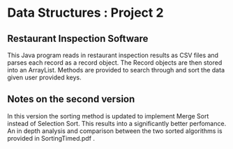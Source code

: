 # Data Structures : Project 2

## Restaurant Inspection Software

This Java program reads in restaurant inspection results as CSV files and parses each record as a record object. 
The Record objects are then stored into an ArrayList. Methods are provided to search through and sort the data
given user provided keys. 

## Notes on the second version

In this version the sorting method is updated to implement Merge Sort instead of Selection Sort. This results into 
a significantly better perfomance. An in depth analysis and comparison between the two sorted algorithms is provided in SortingTimed.pdf .